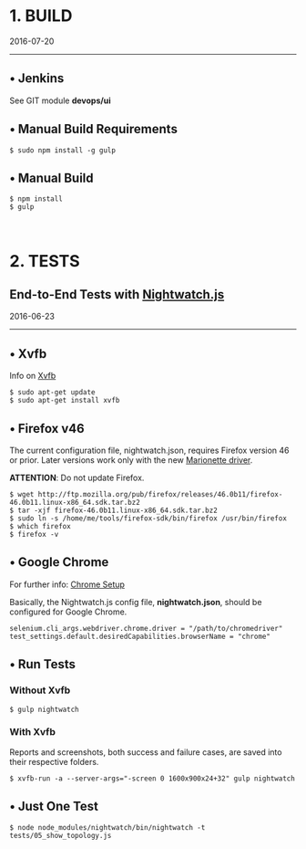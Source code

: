 
# 1. BUILD

2016-07-20

----------

## • Jenkins
See GIT module **devops/ui**


## • Manual Build Requirements
```
$ sudo npm install -g gulp
```

## • Manual Build
```
$ npm install
$ gulp
```

&nbsp;
&nbsp;
&nbsp;
&nbsp;

# 2. TESTS

End-to-End Tests with [Nightwatch.js](http://nightwatchjs.org/api)
----------
2016-06-23

----------

## •  Xvfb

Info on [Xvfb](https://en.wikipedia.org/wiki/Xvfb)

```
$ sudo apt-get update
$ sudo apt-get install xvfb
```

## • Firefox v46

The current configuration file, nightwatch.json, requires Firefox version 46 or prior.
Later versions work only with the new [Marionette driver](https://developer.mozilla.org/en-US/docs/Mozilla/QA/Marionette).

**ATTENTION**: Do not update Firefox.

```
$ wget http://ftp.mozilla.org/pub/firefox/releases/46.0b11/firefox-46.0b11.linux-x86_64.sdk.tar.bz2
$ tar -xjf firefox-46.0b11.linux-x86_64.sdk.tar.bz2
$ sudo ln -s /home/me/tools/firefox-sdk/bin/firefox /usr/bin/firefox
$ which firefox
$ firefox -v
```

## • Google Chrome

For further info: [Chrome Setup](https://github.com/nightwatchjs/nightwatch/wiki/Chrome-Setup)


Basically, the Nightwatch.js config file, **nightwatch.json**, should be configured for Google Chrome.

```
selenium.cli_args.webdriver.chrome.driver = "/path/to/chromedriver"
test_settings.default.desiredCapabilities.browserName = "chrome"
```

## • Run Tests

### Without Xvfb
```
$ gulp nightwatch
```

### With Xvfb
Reports and screenshots, both success and failure cases, are saved into their respective folders.
```
$ xvfb-run -a --server-args="-screen 0 1600x900x24+32" gulp nightwatch
```

## • Just One Test
```
$ node node_modules/nightwatch/bin/nightwatch -t tests/05_show_topology.js
```
